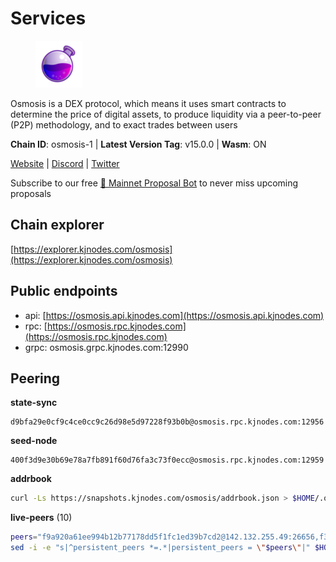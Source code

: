 # Services

<figure><img src="https://raw.githubusercontent.com/kj89/cosmos-images/main/logos/osmosis.png" alt=""><figcaption></figcaption></figure>

Osmosis is a DEX protocol, which means it uses smart contracts  to determine the price of digital assets, to produce liquidity  via a peer-to-peer (P2P) methodology, and to exact trades between users

**Chain ID**: osmosis-1 | **Latest Version Tag**: v15.0.0 | **Wasm**: ON

[Website](https://osmosis.zone) | [Discord](https://discord.gg/osmosis) | [Twitter](https://twitter.com/osmosiszone)



Subscribe to our free [🤖 Mainnet Proposal Bot](https://t.me/kjnodes_proposal_bot) to never miss upcoming proposals


## Chain explorer
[https://explorer.kjnodes.com/osmosis](https://explorer.kjnodes.com/osmosis)

## Public endpoints

* api: [https://osmosis.api.kjnodes.com](https://osmosis.api.kjnodes.com)
* rpc: [https://osmosis.rpc.kjnodes.com](https://osmosis.rpc.kjnodes.com)
* grpc: osmosis.grpc.kjnodes.com:12990

## Peering

**state-sync**

```text
d9bfa29e0cf9c4ce0cc9c26d98e5d97228f93b0b@osmosis.rpc.kjnodes.com:12956
```

**seed-node**

```text
400f3d9e30b69e78a7fb891f60d76fa3c73f0ecc@osmosis.rpc.kjnodes.com:12959
```

**addrbook**
```bash
curl -Ls https://snapshots.kjnodes.com/osmosis/addrbook.json > $HOME/.osmosisd/config/addrbook.json
```

**live-peers** (10)
```bash
peers="f9a920a61ee994b12b77178dd5f1fc1ed39b7cd2@142.132.255.49:26656,f3262b9f490720920b0002fadd500af1cef3e6a6@51.222.40.84:26656,77bb5fb9b6964d6e861e91c1d55cf82b67d838b5@35.212.77.47:26656,2cb8dd6195c65458e3c18505bb70ce2ff624f85c@89.58.61.223:2000,0419c998d6aac0afdb05808ad9a935670248e209@65.108.204.56:26656,253bc0e57f48cb4f70493e6109b756208e20e8fe@135.181.171.121:26656,914865f0b02d76c48c5369457cf5aa4173d06ed8@54.169.236.90:26656,a50c8dcd0e83032b5e29d5c5beef6e54ddafb508@35.83.253.164:26656,d9bfa29e0cf9c4ce0cc9c26d98e5d97228f93b0b@65.109.88.38:12956,ac2fbcb5de633d136a942c28c3049e3edbc6e69a@85.239.233.61:2000"
sed -i -e "s|^persistent_peers *=.*|persistent_peers = \"$peers\"|" $HOME/.osmosisd/config/config.toml
```
